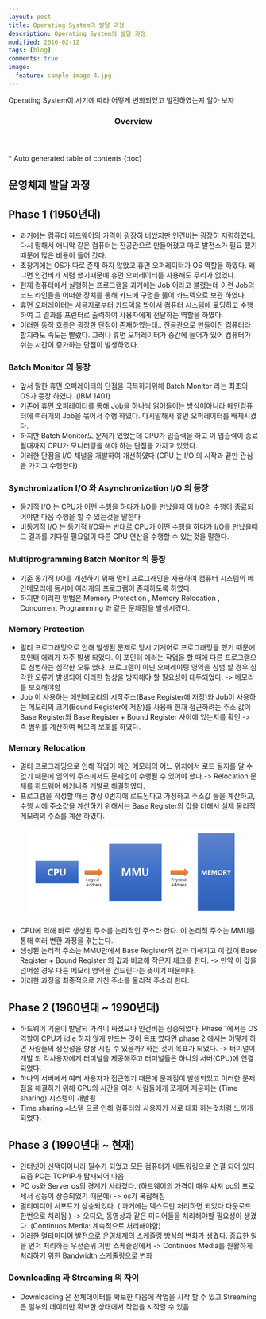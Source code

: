 ```yaml
---
layout: post
title: Operating System의 발달 과정
description: Operating System의 발달 과정 
modified: 2016-02-12
tags: [blog]
comments: true
image:
  feature: sample-image-4.jpg
---
```


Operating System이 시기에 따라 어떻게 변화되었고 발전하였는지 알아 보자 

<section id="table-of-contents" class="toc">
  <header>
    <h3>Overview</h3>
  </header>
<div id="drawer" markdown="1">
*  Auto generated table of contents
{:toc}
</div>
</section><!-- /#table-of-contents -->


## 운영체제 발달 과정



## Phase 1 (1950년대)

- 과거에는 컴퓨터 하드웨어의 가격이 굉장히 비쌌지만 인건비는 굉장히 저렴하였다.
다시 말해서 애니악 같은 컴퓨터는 진공관으로 만들어졌고 따로 발전소가 필요 했기때문에 많은 비용이 들어 갔다.
- 초창기에는 OS가 따로 존재 하지 않았고 휴먼 오퍼레이터가 OS 역할을 하였다. 왜냐면 인건비가 저렴 했기때문에 휴먼 오퍼레이터를 사용해도 무리가 없었다.
- 현재 컴퓨터에서 실행하는 프로그램을 과거에는 Job 이라고 불렸는데 이런 Job의 코드 라인들을 어떠한 장치를 통해 카드에 구멍을 뚫어 카드덱으로 보관 하였다.
- 휴먼 오퍼레이터는 사용자로부터 카드덱을 받아서 컴퓨터 시스템에 로딩하고 수행 하여 그 결과를 프린터로 출력하여 사용자에게 전달하는 역할을 하였다.
- 이러한 동작 흐름은 굉장한 단점이 존재하였는데.. 진공관으로 만들어진 컴퓨터라 할지라도 속도는 빨랐다. 그러나 휴먼 오퍼레이터가 중간에 들어가 있어 컴퓨터가 쉬는 시간이 증가하는 단점이 발생하였다.

### Batch Monitor 의 등장

- 앞서 말한 휴먼 오퍼레이터의 단점을 극복하기위해 Batch Monitor 라는 최초의 OS가 등장 하였다. (IBM 1401) 
- 기존에 휴먼 오퍼레이터를 통해 Job을 하나씩 읽어들이는 방식이아니라 메인컴퓨터에 여러개의 Job을 묶어서 수행 하였다. 다시말해서 휴먼 오퍼레이터를 배제시켰다.
- 하지만 Batch Monitor도 문제가 있었는데 CPU가 입출력을 하고 이 입출력이 종료될때까지 CPU가 모니터링을 해야 하는 단점을 가지고 있었다.
- 이러한 단점을 I/O 채널을 개발하여 개선하였다 (CPU 는 I/O 의 시작과 끝만 관심을 가지고 수행한다)

### Synchronization I/O 와 Asynchronization I/O 의 등장

- 동기적 I/O 는 CPU가 어떤 수행을 하다가 I/O를 만났을때 이 I/O의 수행이 종료되어야만 다음 수행을 할 수 있는것을 말한다
- 비동기적 I/O 는 동기적 I/O와는 반대로 CPU가 어떤 수행을 하다가 I/O를 만났을때 그 결과를 기다릴 필요없이 다른 CPU 연산을 수행할 수 있는것을 말한다.
 

### Multiprogramming Batch Monitor 의 등장

- 기존 동기적 I/O를 개선하기 위해 멀티 프로그래밍을 사용하여 컴퓨터 시스템의 메인메모리에 동시에 여러개의 프로그램이 존재하도록 하였다.
- 하지만 이러한 방법은 Memory Protection , Memory Relocation , Concurrent Programming 과 같은 문제점을 발생시켰다.

### Memory Protection

- 멀티 프로그래밍으로 인해 발생된 문제로 당시 기계어로 프로그래밍을 했기 때문에 포인터 에러가 자주 발생 되었다. 이 포인터 에러는 작업을 할 때에 다른 프로그램으로 침범하는 심각한 오류 였다. 프로그램이 아닌 오퍼레이팅 영역을 침범 할 경우 심각한 오류가 발생되어 이러한 형상을 방지해야 할 필요성이 대두되었다. -> 메모리를 보호해야함
- Job 이 사용하는 메인메모리의 시작주소(Base Register에 저장)와 Job이 사용하는 메모리의 크기(Bound Register에 저장)를 사용해 현재 접근하려는 주소 값이 Base Register와 Base Register + Bound Register 사이에 있는지를 확인 -> 즉 범위를 계산하여 메모리 보호를 하였다.

### Memory Relocation

- 멀티 프로그래밍으로 인해 작업이 메인 메모리의 어느 위치에서 로드 될지를 알 수 없기 때문에 임의의 주소에서도 문제없이 수행될 수 있어야 했다.-> Relocation  문제를 하드웨어 메커니즘 개발로 해결하였다. 
- 프로그램을 작성할 때는 항상 0번지에 로드된다고 가정하고 주소값 들을 계산하고, 수행 시에 주소값을 계산하기 위해서는 Base Register의 값을 더해서 실제 물리적 메모리의 주소를 계산 하였다.

<figure>
	<img src="/images/post1-1.PNG" alt="">
</figure>

- CPU에 의해 바로 생성된 주소를 논리적인 주소라 한다. 이 논리적 주소는 MMU를 통해 여러 변환 과정을 겪는는다.
- 생성된 논리적 주소는 MMU안에서 Base Register의 값과 더해지고 이 값이 Base Register + Bound Register 의 값과 비교해 작은지	 체크를 한다. -> 만약 이 값을 넘어설 경우 다른 메모리 영역을 건드린다는 뜻이기 때문이다.
- 이러한 과정을 최종적으로 거친 주소를 물리적 주소라 한다.

## Phase 2 (1960년대 ~ 1990년대)

- 하드웨어 기술이 발달되 가격이 싸졌으나 인건비는 상승되었다. Phase 1에서는 OS 역할이 CPU가 idle 하지 않게 만드는 것이 목표 였다면 phase 2 에서는 어떻게 하면 사람들의 생산성을 향상 시킬 수 있을까? 하는 것이 목표가 되었다. -> 터미널이 개발 되 각사용자에게 터미널을 제공해주고 터미널들은 하나의 서버(CPU)에 연결 되었다.
- 하나의 서버에서 여러 사용자가 접근했기 때문에 문제점이 발생되었고 이러한 문제점을 해결하기 위해 CPU의 시간을 여러 사람들에게 쪼개어 제공하는 (Time sharing) 시스템이 개발됨
- Time sharing 시스템 으르 인해 컴퓨터와 사용자가 서로 대화 하는것처럼 느끼게 되었다.

## Phase 3 (1990년대 ~ 현재)

- 인터넷이 선택이아니라 필수가 되었고 모든 컴퓨터가 네트워킹으로 연결 되어 있다. 요즘 PC는 TCP/IP가 탑재되어 나옴
- PC os와 Server os의 경계가 사라졌다. (하드웨어의 가격이 매우 싸져 pc의 프로세서 성능이 상승되었기 때문에) -> os가 복잡해짐
- 멀티미디어 서포트가 상승되었다. ( 과거에는 텍스트만 처리하면 되었다 다운로드 한번으로 처리됨 ) -> 오디오, 동영상과 같은 미디어들을 처리해야할 필요성이 생겼다. (Continuos Media: 계속적으로 처리해야함)
- 이러한 멀티미디어 발전으로 운영체제의 스케줄링 방식의 변화가 생겼다. 중요한 일을 먼저 처리하는 우선순위 기반 스케줄링에서 -> Continuos Media를 원활하게 처리하기 위한 Bandwidth 스케줄링으로 변화

### Downloading 과 Streaming 의 차이 
- Downloading 은 전체데이터를 확보한 다음에 작업을 시작 할 수 있고 Streaming은 일부의 데이터만 확보한 상태에서 작업을 시작할 수 있음
